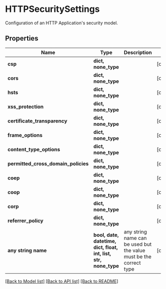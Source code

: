 # HTTPSecuritySettings

Configuration of an HTTP Application's security model.

## Properties
Name | Type | Description | Notes
------------ | ------------- | ------------- | -------------
**csp** | **dict, none_type** |  | [optional] 
**cors** | **dict, none_type** |  | [optional] 
**hsts** | **dict, none_type** |  | [optional] 
**xss_protection** | **dict, none_type** |  | [optional] 
**certificate_transparency** | **dict, none_type** |  | [optional] 
**frame_options** | **dict, none_type** |  | [optional] 
**content_type_options** | **dict, none_type** |  | [optional] 
**permitted_cross_domain_policies** | **dict, none_type** |  | [optional] 
**coep** | **dict, none_type** |  | [optional] 
**coop** | **dict, none_type** |  | [optional] 
**corp** | **dict, none_type** |  | [optional] 
**referrer_policy** | **dict, none_type** |  | [optional] 
**any string name** | **bool, date, datetime, dict, float, int, list, str, none_type** | any string name can be used but the value must be the correct type | [optional]

[[Back to Model list]](../README.md#documentation-for-models) [[Back to API list]](../README.md#documentation-for-api-endpoints) [[Back to README]](../README.md)


